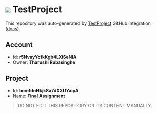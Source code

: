 # ![](https://s3.amazonaws.com/storage-static.testproject.io/logos/TP-Logo-Square.svg) TestProject

This repository was auto-generated by [TestProject](https://testproject.io) GitHub integration ([docs](https://docs.testproject.io/testproject-integrations/github-integration)).

## Account
* Id: **r5NvayYcfkKgb4LXiSeNlA**
* Owner: **Tharushi Rubasinghe**

## Project
* Id: **bomfdnNkjkSa7dXXUYaipA**
* Name: **[Final Assignment](https://app.testproject.io/#/projects/1105806/tests)**

> DO NOT EDIT THIS REPOSITORY OR ITS CONTENT MANUALLY.